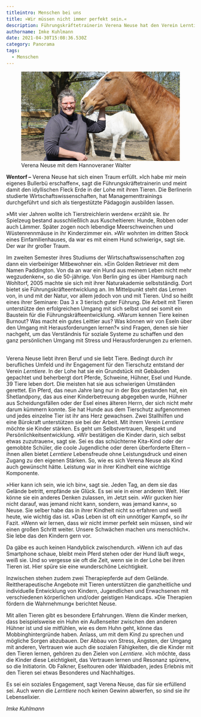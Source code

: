 ```yaml
---
titleintro: Menschen bei uns
title: »Wir müssen nicht immer perfekt sein.«
description: Führungskräftetrainerin Verena Neuse hat den Verein Lerntiere gegründet
authorname: Imke Kuhlmann
date: 2021-04-30T15:08:36.530Z
category: Panorama
tags:
  - Menschen
---
```



<figure>
  <img src="/static/media/2021-05-03-neuse-verena.jpg">
  <figcaption>
Verena Neuse mit dem Hannoveraner Walter   
   
  </figcaption>
</figure>

**Wentorf –** Verena Neuse hat sich einen Traum erfüllt. »Ich habe mir mein eigenes Bullerbü erschaffen«, sagt die Führungskräftetrainerin und meint damit den idyllischen Fleck Erde in der Lohe mit ihren Tieren. Die Berlinerin studierte Wirtschaftswissenschaften, hat Managementtrainings durchgeführt und sich als tiergestützte Pädagogin ausbilden lassen. 

»Mit vier Jahren wollte ich Tierstreichlerin werden« erzählt sie. Ihr Spielzeug bestand ausschließlich aus Kuscheltieren: Hunde, Robben oder auch Lämmer. Später zogen noch lebendige Meerschweinchen und Wüstenrennmäuse in ihr Kinderzimmer ein. »Wir wohnten im dritten Stock eines Einfamilienhauses, da war es mit einem Hund schwierig«, sagt sie. Der war ihr großer Traum.

Im zweiten Semester ihres Studiums der Wirtschaftswissenschaften zog dann ein vierbeiniger Mitbewohner ein. »Ein Golden Retriever mit dem Namen Paddington. Von da an war ein Hund aus meinem Leben nicht mehr wegzudenken«, so die 50-jährige. Von Berlin ging es über Hamburg nach Wohltorf, 2005 machte sie sich mit ihrer Naturakademie selbstständig. Dort bietet sie Führungskräfteentwicklung an. Im Mittelpunkt steht das Lernen von, in und mit der Natur, vor allem jedoch von und mit Tieren. Und so heißt eines ihrer Seminare: Das 3 x 3 tierisch guter Führung. Die Arbeit mit Tieren unterstütze den erfolgreichen Umgang mit sich selbst und sei somit ein Baustein für die Führungskräfteentwicklung. »Warum kennen Tiere keinen Burnout? Was macht ein gutes Leittier aus? Was können wir von Eseln über den Umgang mit Herausforderungen lernen?« sind Fragen, denen sie hier nachgeht, um das Verständnis für soziale Systeme zu schaffen und den ganz persönlichen Umgang mit Stress und Herausforderungen zu erlernen.  

Verena Neuse liebt ihren Beruf und sie liebt Tiere. Bedingt durch ihr berufliches Umfeld und ihr Engagement für den Tierschutz entstand der Verein *Lerntiere*. In der Lohe hat sie ein Grundstück mit Gebäuden gepachtet und beherbergt dort Pferde, Schweine, Hühner, Esel und Hunde. 39 Tiere leben dort. Die meisten hat sie aus schwierigen Umständen gerettet. Ein Pferd, das neun Jahre lang nur in der Box gestanden hat, ein Shetlandpony, das aus einer Kinderbetreuung abgegeben wurde, Hühner aus Scheidungsfällen oder der Esel eines älteren Herrn, der sich nicht mehr darum kümmern konnte. Sie hat Hunde aus dem Tierschutz aufgenommen und jedes einzelne Tier ist ihr ans Herz gewachsen. Zwei Stallhilfen und eine Bürokraft unterstützen sie bei der Arbeit. Mit ihrem Verein *Lerntiere* möchte sie Kinder stärken. Es geht um Selbstvertrauen, Respekt und Persönlichkeitsentwicklung. »Wir bestätigen die Kinder darin, sich selbst etwas zuzutrauen«, sagt sie. Sei es das schüchterne Kita-Kind oder der gemobbte Schüler, die coole Jugendliche oder deren überforderte Eltern – ihnen allen bietet *Lerntiere* Lebensfreude ohne Leistungsdruck und einen  Zugang zu den eigenen Stärken. So, wie es sich Verena Neuse als Kind auch gewünscht hätte. Leistung war in ihrer Kindheit eine wichtige Komponente.

»Hier kann ich sein, wie ich bin«, sagt sie. Jeden Tag, an dem sie das Gelände betritt, empfände sie Glück. Es sei wie in einer anderen Welt. Hier könne sie ein anderes Denken zulassen, im Jetzt sein. »Wir gucken hier nicht darauf, was jemand nicht kann, sondern, was jemand kann«, so Neuse. Sie selber habe das in ihrer Kindheit nicht so erfahren und weiß heute, wie wichtig das ist. »Das Leben ist oft ein unnötiger Kampf«, so ihr Fazit. »Wenn wir lernen, dass wir nicht immer perfekt sein müssen, sind wir einen großen Schritt weiter. Unsere Schwächen machen uns menschlich«. Sie lebe das den Kindern gern vor. 

Da gäbe es auch keinen Handyblick zwischendurch. »Wenn ich auf das Smartphone schaue, bleibt mein Pferd stehen oder der Hund läuft weg«, weiß sie. Und so vergesse sie oft die Zeit, wenn sie in der Lohe bei ihren Tieren ist. Hier spüre sie eine wunderschöne Leichtigkeit. 

Inzwischen stehen zudem zwei Therapiepferde auf dem Gelände. Reittherapeutische Angebote mit Tieren unterstützen die ganzheitliche und individuelle Entwicklung von Kindern, Jugendlichen und Erwachsenen mit verschiedenen körperlichen und/oder geistigen Handicaps. »Die Therapien fördern die Wahrnehmung« berichtet Neuse. 

Mit allen Tieren gibt es besondere Erfahrungen. Wenn die Kinder merken, dass beispielsweise ein Huhn ein Außenseiter zwischen den anderen Hühner ist und sie mitfühlen, wie es dem Huhn geht, könne das Mobbinghintergründe haben. Anlass, um mit dem Kind zu sprechen und mögliche Sorgen abzubauen. Der Abbau von Stress, Ängsten, der Umgang mit anderen, Vertrauen wie auch die sozialen Fähigkeiten, die die Kinder mit den Tieren lernen, gehören zu den Zielen von *Lerntiere*. »Ich möchte, dass die Kinder diese Leichtigkeit, das Vertrauen lernen und Resonanz spüren«, so die Initiatorin. Ob Falkner, Eseltouren oder Waldbaden, jedes Erlebnis mit den Tieren sei etwas Besonderes und Nachhaltiges.

Es sei ein soziales Engagement, sagt Verena Neuse, das für sie erfüllend sei. Auch wenn die *Lerntiere* noch keinen Gewinn abwerfen, so sind sie ihr Lebenselixier. 

*Imke Kuhlmann*